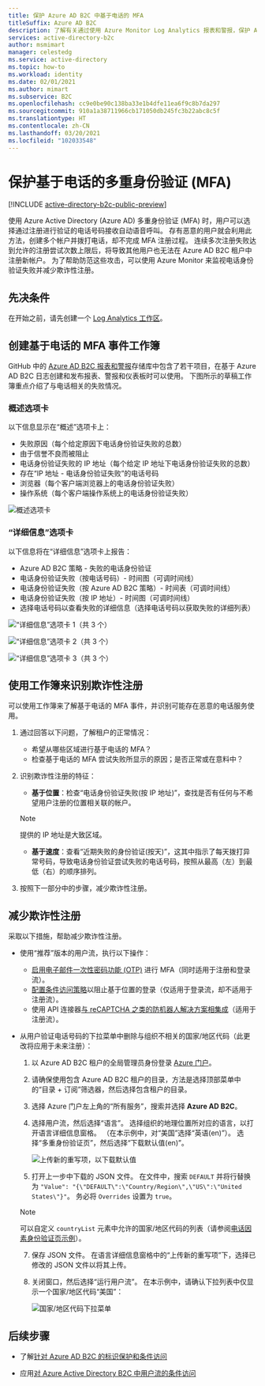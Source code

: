 ```yaml
---
title: 保护 Azure AD B2C 中基于电话的 MFA
titleSuffix: Azure AD B2C
description: 了解有关通过使用 Azure Monitor Log Analytics 报表和警报，保护 Azure AD B2C 租户中基于电话的多重身份验证 (MFA) 的提示。 使用工作簿识别欺诈性电话身份验证并减少欺诈性登录。 =
services: active-directory-b2c
author: msmimart
manager: celestedg
ms.service: active-directory
ms.topic: how-to
ms.workload: identity
ms.date: 02/01/2021
ms.author: mimart
ms.subservice: B2C
ms.openlocfilehash: cc9e0be90c138ba33e1b4dfe11ea6f9c8b7da297
ms.sourcegitcommit: 910a1a38711966cb171050db245fc3b22abc8c5f
ms.translationtype: HT
ms.contentlocale: zh-CN
ms.lasthandoff: 03/20/2021
ms.locfileid: "102033548"
---
```

# <a name="securing-phone-based-multi-factor-authentication-mfa"></a>保护基于电话的多重身份验证 (MFA)

[!INCLUDE [active-directory-b2c-public-preview](../../includes/active-directory-b2c-public-preview.md)]

使用 Azure Active Directory (Azure AD) 多重身份验证 (MFA) 时，用户可以选择通过注册进行验证的电话号码接收自动语音呼叫。 存有恶意的用户就会利用此方法，创建多个帐户并拨打电话，却不完成 MFA 注册过程。 连续多次注册失败达到允许的注册尝试次数上限后，将导致其他用户也无法在 Azure AD B2C 租户中注册新帐户。 为了帮助防范这些攻击，可以使用 Azure Monitor 来监视电话身份验证失败并减少欺诈性注册。

## <a name="prerequisites"></a>先决条件

在开始之前，请先创建一个 [Log Analytics 工作区](azure-monitor.md)。

## <a name="create-a-phone-based-mfa-events-workbook"></a>创建基于电话的 MFA 事件工作簿

GitHub 中的 [Azure AD B2C 报表和警报](https://github.com/azure-ad-b2c/siem#phone-authentication-failures)存储库中包含了若干项目，在基于 Azure AD B2C 日志创建和发布报表、警报和仪表板时可以使用。 下图所示的草稿工作簿重点介绍了与电话相关的失败情况。

### <a name="overview-tab"></a>概述选项卡

以下信息显示在“概述”选项卡上：

- 失败原因（每个给定原因下电话身份验证失败的总数）
- 由于信誉不良而被阻止
- 电话身份验证失败的 IP 地址（每个给定 IP 地址下电话身份验证失败的总数）
- 存在“IP 地址 - 电话身份验证失败”的电话号码
- 浏览器（每个客户端浏览器上的电话身份验证失败）
- 操作系统（每个客户端操作系统上的电话身份验证失败）

![概述选项卡](media/phone-based-mfa/overview-tab.png)

### <a name="details-tab"></a>“详细信息”选项卡

以下信息将在“详细信息”选项卡上报告：

- Azure AD B2C 策略 - 失败的电话身份验证
- 电话身份验证失败（按电话号码）- 时间图（可调时间线）
- 电话身份验证失败（按 Azure AD B2C 策略）- 时间表（可调时间线）
- 电话身份验证失败（按 IP 地址）- 时间图（可调时间线）
- 选择电话号码以查看失败的详细信息（选择电话号码以获取失败的详细列表）

![“详细信息”选项卡 1（共 3 个）](media/phone-based-mfa/details-tab-1.png)

![“详细信息”选项卡 2（共 3 个）](media/phone-based-mfa/details-tab-2.png)

![“详细信息”选项卡 3（共 3 个）](media/phone-based-mfa/details-tab-3.png)

## <a name="use-the-workbook-to-identify-fraudulent-sign-ups"></a>使用工作簿来识别欺诈性注册

可以使用工作簿来了解基于电话的 MFA 事件，并识别可能存在恶意的电话服务使用。

1. 通过回答以下问题，了解租户的正常情况：

   - 希望从哪些区域进行基于电话的 MFA？
   - 检查基于电话的 MFA 尝试失败所显示的原因；是否正常或在意料中？

2. 识别欺诈性注册的特征：

   - **基于位置**：检查“电话身份验证失败(按 IP 地址)”，查找是否有任何与不希望用户注册的位置相关联的帐户。

   > [!NOTE]
   > 提供的 IP 地址是大致区域。

   - **基于速度**：查看“近期失败的身份验证(按天)”，这其中指示了每天拨打异常号码，导致电话身份验证尝试失败的电话号码，按照从最高（左）到最低（右）的顺序排列。

3. 按照下一部分中的步骤，减少欺诈性注册。
 

## <a name="mitigate-fraudulent-sign-ups"></a>减少欺诈性注册

采取以下措施，帮助减少欺诈性注册。

- 使用“推荐”版本的用户流，执行以下操作：
     
   - [启用电子邮件一次性密码功能 (OTP)](phone-authentication-user-flows.md) 进行 MFA（同时适用于注册和登录流）。
   - [配置条件访问策略](conditional-access-user-flow.md)以阻止基于位置的登录（仅适用于登录流，却不适用于注册流）。
   - 使用 API 连接器[与 reCAPTCHA 之类的防机器人解决方案相集成](https://github.com/Azure-Samples/active-directory-b2c-node-sign-up-user-flow-captcha)（适用于注册流）。

- 从用户验证电话号码的下拉菜单中删除与组织不相关的国家/地区代码（此更改将应用于未来注册）：
    
   1. 以 Azure AD B2C 租户的全局管理员身份登录 [Azure 门户](https://portal.azure.com)。

   2. 请确保使用包含 Azure AD B2C 租户的目录，方法是选择顶部菜单中的“目录 + 订阅”筛选器，然后选择包含租户的目录。

   3. 选择 Azure 门户左上角的“所有服务”，搜索并选择 **Azure AD B2C**。

   4. 选择用户流，然后选择“语言”。 选择组织的地理位置所对应的语言，以打开语言详细信息窗格。 （在本示例中，对“美国”选择“英语(en)”）。 选择“多重身份验证页”，然后选择“下载默认值(en)”。
 
      ![上传新的重写项，以下载默认值](media/phone-based-mfa/download-defaults.png)

   5. 打开上一步中下载的 JSON 文件。 在文件中，搜索 `DEFAULT` 并将行替换为 `"Value": "{\"DEFAULT\":\"Country/Region\",\"US\":\"United States\"}"`。 务必将 `Overrides` 设置为 `true`。

   > [!NOTE]
   > 可以自定义 `countryList` 元素中允许的国家/地区代码的列表（请参阅[电话因素身份验证页示例](localization-string-ids.md#phone-factor-authentication-page-example)）。

   7. 保存 JSON 文件。 在语言详细信息窗格中的“上传新的重写项”下，选择已修改的 JSON 文件以将其上传。

   8. 关闭窗口，然后选择“运行用户流”。 在本示例中，请确认下拉列表中仅显示一个国家/地区代码“美国”：
 
      ![国家/地区代码下拉菜单](media/phone-based-mfa/country-code-drop-down.png)

## <a name="next-steps"></a>后续步骤

- 了解[针对 Azure AD B2C 的标识保护和条件访问](conditional-access-identity-protection-overview.md) 

- 应用[对 Azure Active Directory B2C 中用户流的条件访问](conditional-access-user-flow.md)